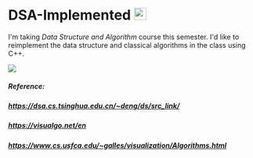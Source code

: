 # DSA-Implemented <img src = "https://media.giphy.com/media/3XHMTIqcUev2Vy9ILk/giphy.gif" width = "25px" />
I'm taking *Data Structure and Algorithm* course this semester. I'd like to reimplement the data structure and classical algorithms in the class using C++.

![](https://media.giphy.com/media/1qkglWyONByHhVPLHi/giphy.gif)

##### Reference: 
##### https://dsa.cs.tsinghua.edu.cn/~deng/ds/src_link/
##### https://visualgo.net/en
##### https://www.cs.usfca.edu/~galles/visualization/Algorithms.html

